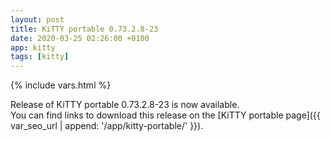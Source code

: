 ```yaml
---
layout: post
title: KiTTY portable 0.73.2.8-23
date: 2020-03-25 02:26:00 +0100
app: kitty
tags: [kitty]
---
```

{% include vars.html %}

Release of KiTTY portable 0.73.2.8-23 is now available.<br />
You can find links to download this release on the [KiTTY portable page]({{ var_seo_url | append: '/app/kitty-portable/' }}).